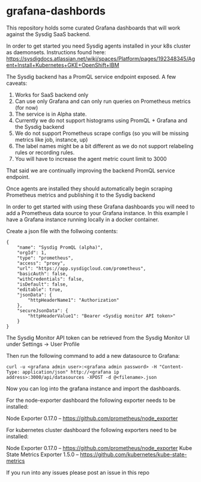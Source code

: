 # grafana-dashbords
This repository holds some curated Grafana dashboards that will work against the Sysdig SaaS backend.

In order to get started you need Sysdig agents installed in your k8s cluster as daemonsets. 
Instructions found here:
https://sysdigdocs.atlassian.net/wiki/spaces/Platform/pages/192348345/Agent+Install+Kubernetes+GKE+OpenShift+IBM

The Sysdig backend has a PromQL service endpoint exposed.
A few caveats:
1. Works for SaaS backend only
2. Can use only Grafana and can only run queries on Prometheus metrics (for now)
3. The service is in Alpha state.
4. Currently we do not support histograms using PromQL + Grafana and the Sysdig backend
5. We do not support Prometheus scrape configs (so you will be missing metrics like job, instance, up)
6. The label names might be a bit different as we do not support relabeling rules or recording rules.
7. You will have to increase the agent metric count limit to 3000

That said we are continually improving the backend PromQL service endpoint.


Once agents are installed they should automatically begin scraping Prometheus metrics and publishing it to the Sysdig backend

In order to get started with using these Grafana dashboards you will need to add a Prometheus data source to your Grafana instance.
In this example I have a Grafana instance running locally in a docker container.

Create a json file with the follwoing contents:
```
{
    "name": "Sysdig PromQL (alpha)",
    "orgId": 1,
    "type": "prometheus",
    "access": "proxy",
    "url": "https://app.sysdigcloud.com/prometheus",
    "basicAuth": false,
    "withCredentials": false,
    "isDefault": false,
    "editable": true,
    "jsonData": {
        "httpHeaderName1": "Authorization"
    },
    "secureJsonData": {
        "httpHeaderValue1": "Bearer <Sysdig monitor API token>"
    }
}
```

The Sysdig Monitor API token can be retrieved from the Sysdig Monitor UI under Settings -> User Profile

Then run the following command to add a new datasource to Grafana:
```
curl -u <grafana admin user>:<grafana admin password> -H "Content-Type: application/json" http://<grafana ip address>:3000/api/datasources -XPOST -d @<filename>.json
```
Now you can log into the grafana instance and import the dashboards.

For the node-exporter dashboard the following exporter needs to be installed:

Node Exporter 0.17.0 – https://github.com/prometheus/node_exporter

For kubernetes cluster dashboard the following exporters need to be installed:

Node Exporter 0.17.0 – https://github.com/prometheus/node_exporter
Kube State Metrics Exporter 1.5.0 – https://github.com/kubernetes/kube-state-metrics

If you run into any issues please post an issue in this repo
